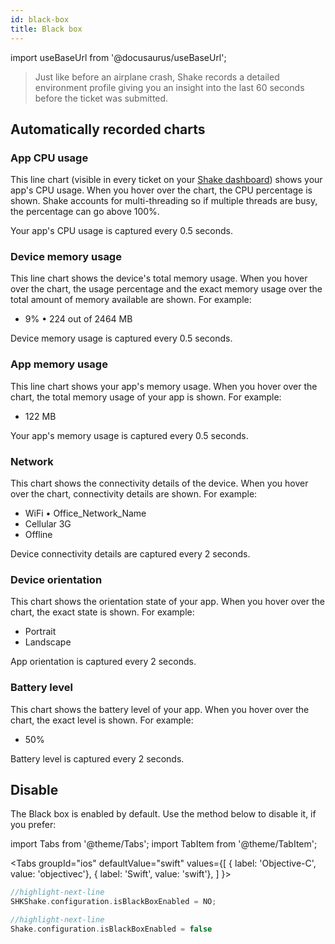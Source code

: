```yaml
---
id: black-box
title: Black box
---
```

import useBaseUrl from '@docusaurus/useBaseUrl';

>Just like before an airplane crash, Shake records a detailed environment
profile giving you an insight into the last 60 seconds before the ticket was submitted.

## Automatically recorded charts

### App CPU usage

This line chart (visible in every ticket on your [Shake dashboard](https://app.shakebugs.com/)) shows your app's CPU usage.
When you hover over the chart, the CPU percentage is shown.
Shake accounts for multi-threading so if multiple threads are busy, the percentage can go above 100%.

Your app's CPU usage is captured every 0.5 seconds.

### Device memory usage
This line chart shows the device's total memory usage.
When you hover over the chart, the usage percentage
and the exact memory usage over the total amount of memory available
are shown. For example: 
* 9% • 224 out of 2464 MB

Device memory usage is captured every 0.5 seconds.

### App memory usage
This line chart shows your app's memory usage. When you hover over the chart,
the total memory usage of your app is shown. For example: 
* 122 MB

Your app's memory usage is captured every 0.5 seconds.

### Network
This chart shows the connectivity details of the device.
When you hover over the chart, connectivity details are shown. For example:
* WiFi • Office_Network_Name
* Cellular 3G
* Offline

Device connectivity details are captured every 2 seconds.

### Device orientation
This chart shows the orientation state of your app.
When you hover over the chart, the exact state is shown. For example:

* Portrait
* Landscape

App orientation is captured every 2 seconds.

### Battery level
This chart shows the battery level of your app.
When you hover over the chart, the exact level is shown. For example:
* 50%

Battery level is captured every 2 seconds.

## Disable
The Black box is enabled by default. Use the method below to disable it, if you prefer:

import Tabs from '@theme/Tabs';
import TabItem from '@theme/TabItem';

<Tabs
  groupId="ios"
  defaultValue="swift"
  values={[
    { label: 'Objective-C', value: 'objectivec'},
    { label: 'Swift', value: 'swift'},
  ]
}>

<TabItem value="objectivec">

```objectivec title="AppDelegate.m"
//highlight-next-line
SHKShake.configuration.isBlackBoxEnabled = NO;
```

</TabItem>

<TabItem value="swift">

```swift title="AppDelegate.swift"
//highlight-next-line
Shake.configuration.isBlackBoxEnabled = false
```

</TabItem>
</Tabs>

